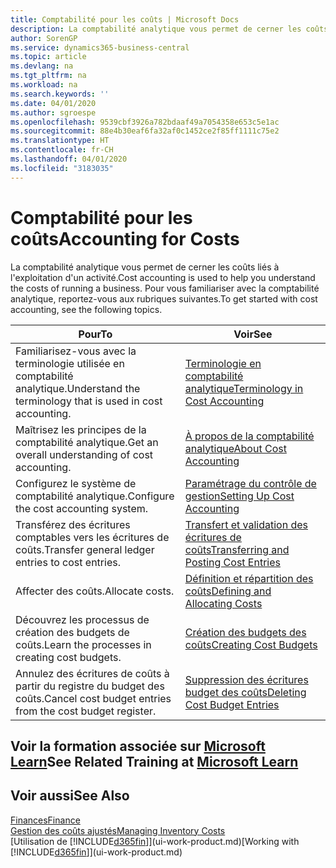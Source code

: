 ```yaml
---
title: Comptabilité pour les coûts | Microsoft Docs
description: La comptabilité analytique vous permet de cerner les coûts liés à l'exploitation d'un activié. Pour vous familiariser avec la comptabilité analytique, reportez-vous aux rubriques suivantes.
author: SorenGP
ms.service: dynamics365-business-central
ms.topic: article
ms.devlang: na
ms.tgt_pltfrm: na
ms.workload: na
ms.search.keywords: ''
ms.date: 04/01/2020
ms.author: sgroespe
ms.openlocfilehash: 9539cbf3926a782bdaaf49a7054358e653c5e1ac
ms.sourcegitcommit: 88e4b30eaf6fa32af0c1452ce2f85ff1111c75e2
ms.translationtype: HT
ms.contentlocale: fr-CH
ms.lasthandoff: 04/01/2020
ms.locfileid: "3183035"
---
```

# <a name="accounting-for-costs"></a><span data-ttu-id="adae0-104">Comptabilité pour les coûts</span><span class="sxs-lookup"><span data-stu-id="adae0-104">Accounting for Costs</span></span>
<span data-ttu-id="adae0-105">La comptabilité analytique vous permet de cerner les coûts liés à l'exploitation d'un activité.</span><span class="sxs-lookup"><span data-stu-id="adae0-105">Cost accounting is used to help you understand the costs of running a business.</span></span> <span data-ttu-id="adae0-106">Pour vous familiariser avec la comptabilité analytique, reportez-vous aux rubriques suivantes.</span><span class="sxs-lookup"><span data-stu-id="adae0-106">To get started with cost accounting, see the following topics.</span></span>  

|<span data-ttu-id="adae0-107">Pour</span><span class="sxs-lookup"><span data-stu-id="adae0-107">To</span></span>|<span data-ttu-id="adae0-108">Voir</span><span class="sxs-lookup"><span data-stu-id="adae0-108">See</span></span>|  
|--------|---------|  
|<span data-ttu-id="adae0-109">Familiarisez-vous avec la terminologie utilisée en comptabilité analytique.</span><span class="sxs-lookup"><span data-stu-id="adae0-109">Understand the terminology that is used in cost accounting.</span></span>|[<span data-ttu-id="adae0-110">Terminologie en comptabilité analytique</span><span class="sxs-lookup"><span data-stu-id="adae0-110">Terminology in Cost Accounting</span></span>](finance-terminology-in-cost-accounting.md)|  
|<span data-ttu-id="adae0-111">Maîtrisez les principes de la comptabilité analytique.</span><span class="sxs-lookup"><span data-stu-id="adae0-111">Get an overall understanding of cost accounting.</span></span>|[<span data-ttu-id="adae0-112">À propos de la comptabilité analytique</span><span class="sxs-lookup"><span data-stu-id="adae0-112">About Cost Accounting</span></span>](finance-about-cost-accounting.md)|  
|<span data-ttu-id="adae0-113">Configurez le système de comptabilité analytique.</span><span class="sxs-lookup"><span data-stu-id="adae0-113">Configure the cost accounting system.</span></span>|[<span data-ttu-id="adae0-114">Paramétrage du contrôle de gestion</span><span class="sxs-lookup"><span data-stu-id="adae0-114">Setting Up Cost Accounting</span></span>](finance-set-up-cost-accounting.md)|  
|<span data-ttu-id="adae0-115">Transférez des écritures comptables vers les écritures de coûts.</span><span class="sxs-lookup"><span data-stu-id="adae0-115">Transfer general ledger entries to cost entries.</span></span>|[<span data-ttu-id="adae0-116">Transfert et validation des écritures de coûts</span><span class="sxs-lookup"><span data-stu-id="adae0-116">Transferring and Posting Cost Entries</span></span>](finance-transfer-and-post-cost-entries.md)|  
|<span data-ttu-id="adae0-117">Affecter des coûts.</span><span class="sxs-lookup"><span data-stu-id="adae0-117">Allocate costs.</span></span>|[<span data-ttu-id="adae0-118">Définition et répartition des coûts</span><span class="sxs-lookup"><span data-stu-id="adae0-118">Defining and Allocating Costs</span></span>](finance-define-and-allocate-costs.md)|  
|<span data-ttu-id="adae0-119">Découvrez les processus de création des budgets de coûts.</span><span class="sxs-lookup"><span data-stu-id="adae0-119">Learn the processes in creating cost budgets.</span></span>|[<span data-ttu-id="adae0-120">Création des budgets des coûts</span><span class="sxs-lookup"><span data-stu-id="adae0-120">Creating Cost Budgets</span></span>](finance-create-cost-budgets.md)|
|<span data-ttu-id="adae0-121">Annulez des écritures de coûts à partir du registre du budget des coûts.</span><span class="sxs-lookup"><span data-stu-id="adae0-121">Cancel cost budget entries from the cost budget register.</span></span>|[<span data-ttu-id="adae0-122">Suppression des écritures budget des coûts</span><span class="sxs-lookup"><span data-stu-id="adae0-122">Deleting Cost Budget Entries</span></span>](finance-how-to-delete-cost-budget-entries.md)|

## <a name="see-related-training-at-microsoft-learn"></a><span data-ttu-id="adae0-123">Voir la formation associée sur [Microsoft Learn](/learn/paths/use-cost-accounting-dynamics-365-business-central/)</span><span class="sxs-lookup"><span data-stu-id="adae0-123">See Related Training at [Microsoft Learn](/learn/paths/use-cost-accounting-dynamics-365-business-central/)</span></span>

## <a name="see-also"></a><span data-ttu-id="adae0-124">Voir aussi</span><span class="sxs-lookup"><span data-stu-id="adae0-124">See Also</span></span>  
[<span data-ttu-id="adae0-125">Finances</span><span class="sxs-lookup"><span data-stu-id="adae0-125">Finance</span></span>](finance.md)  
[<span data-ttu-id="adae0-126">Gestion des coûts ajustés</span><span class="sxs-lookup"><span data-stu-id="adae0-126">Managing Inventory Costs</span></span>](finance-manage-inventory-costs.md)  
<span data-ttu-id="adae0-127">[Utilisation de [!INCLUDE[d365fin](includes/d365fin_md.md)]](ui-work-product.md)</span><span class="sxs-lookup"><span data-stu-id="adae0-127">[Working with [!INCLUDE[d365fin](includes/d365fin_md.md)]](ui-work-product.md)</span></span>
